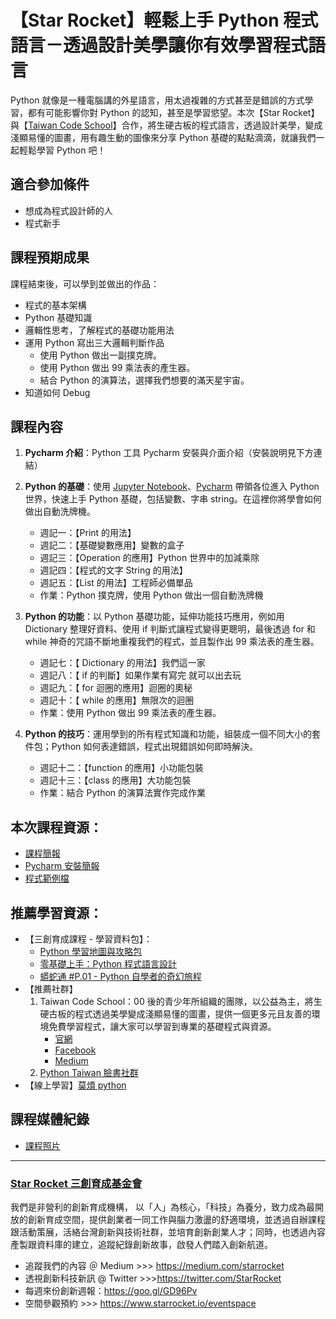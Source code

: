 # 【Star Rocket】輕鬆上手 Python 程式語言－透過設計美學讓你有效學習程式語言
Python 就像是一種電腦講的外星語言，用太過複雜的方式甚至是錯誤的方式學習，都有可能影響你對 Python 的認知，甚至是學習慾望。本次【Star Rocket】與【[Taiwan Code School](https://www.taiwancodeschool.com/)】合作，將生硬古板的程式語言，透過設計美學，變成淺顯易懂的圖畫，用有趣生動的圖像來分享 Python 基礎的點點滴滴，就讓我們一起輕鬆學習 Python 吧！

## 適合參加條件
* 想成為程式設計師的人
* 程式新手

## 課程預期成果
課程結束後，可以學到並做出的作品：

* 程式的基本架構
* Python 基礎知識
* 邏輯性思考，了解程式的基礎功能用法
* 運用 Python 寫出三大邏輯判斷作品
    * 使用 Python 做出一副撲克牌。
    * 使用 Python 做出 99 乘法表的產生器。
    * 結合 Python 的演算法，選擇我們想要的滿天星宇宙。
* 知道如何 Debug
## 課程內容
1. **Pycharm 介紹**：Python 工具 Pycharm 安裝與介面介紹（安裝說明見下方連結）
2. **Python 的基礎**：使用 [Jupyter Notebook](https://jupyter.org/)、[Pycharm](https://www.jetbrains.com/pycharm/) 帶領各位進入 Python 世界，快速上手 Python 基礎，包括變數、字串 string。在這裡你將學會如何做出自動洗牌機。

    * 週記一：【Print 的用法】
    * 週記二：【基礎變數應用】變數的盒子
    * 週記三：【Operation 的應用】Python 世界中的加減乘除
    * 週記四：【程式的文字 String 的用法】
    * 週記五：【List 的用法】工程師必備單品
    * 作業：Python 撲克牌，使用 Python 做出一個自動洗牌機

3. **Python 的功能**：以 Python 基礎功能，延伸功能技巧應用，例如用 Dictionary 整理好資料、使用 if 判斷式讓程式變得更聰明，最後透過 for 和 while 神奇的咒語不斷地重複我們的程式，並且製作出 99 乘法表的產生器。

     * 週記七：【 Dictionary 的用法】我們這一家
     * 週記八：【 if 的判斷】如果作業有寫完 就可以出去玩
     * 週記九：【 for 迴圈的應用】迴圈的奧秘
     * 週記十：【 while 的應用】無限次的迴圈
     * 作業：使用 Python 做出 99 乘法表的產生器。

4. **Python 的技巧**：運用學到的所有程式知識和功能，組裝成一個不同大小的套件包；Python 如何表達錯誤，程式出現錯誤如何即時解決。

    * 週記十二：【function 的應用】小功能包裝
    * 週記十三：【class 的應用】大功能包裝
    * 作業：結合 Python 的演算法實作完成作業

## 本次課程資源：
* [課程簡報](https://drive.google.com/drive/folders/1pn724zJnw8rh2yNUpCj1AdG-6l_TIXzw?usp=sharing)
* [Pycharm 安裝簡報](https://drive.google.com/open?id=1cBsfiS3dkYmO0fbSS0dQB0OvdEhvCk88)
* [程式範例檔](https://drive.google.com/drive/folders/16aBLKywuTHVDnSn5qYQ7r9QoFhFI0zlg?usp=sharing)

## 推薦學習資源：
* 【三創育成課程 - 學習資料包】：
    * [Python 學習地圖與攻略包](http://bit.ly/2Ceq03N) 
    * [零基礎上手：Python 程式語言設計](http://bit.ly/2NseXvJ) 
    * [蟒蛇通 #P.01 - Python 自學者的奇幻旅程](http://bit.ly/2B9wPnw) 
* 【推薦社群】
    1. Taiwan Code School：00 後的青少年所組織的團隊，以公益為主，將生硬古板的程式透過美學變成淺顯易懂的圖畫，提供一個更多元且友善的環境免費學習程式，讓大家可以學習到專業的基礎程式與資源。
        * [官網](https://www.taiwancodeschool.com/)
        * [Facebook](https://www.facebook.com/taiwancodeschool/)
        * [Medium](https://medium.com/taiwan-code-school)
    2. [Python Taiwan 臉書社群](https://www.facebook.com/groups/pythontw/?ref=br_rs)
* 【線上學習】[莫煩 python](https://morvanzhou.github.io/tutorials/python-basic/basic/)


## 課程媒體紀錄
* [課程照片](https://drive.google.com/drive/u/1/folders/1ePEW3SpHXVKWBN_h4cM4mNg-0gUZV_ng)

---
### [Star Rocket 三創育成基金會](https://www.starrocket.io/)
我們是非營利的創新育成機構， 以「人」為核心，「科技」為養分，致力成為最開放的創新育成空間，提供創業者一同工作與腦力激盪的舒適環境，並透過自辦課程跟活動策展，活絡台灣創新與技術社群，並培育創新創業人才；同時，也透過內容產製跟資料庫的建立，追蹤紀錄創新故事，啟發人們踏入創新航道。
* 追蹤我們的內容 ＠ Medium >>> https://medium.com/starrocket
* 透視創新科技新訊 @ Twitter >>>https://twitter.com/StarRocket
* 每週來份創新週報：https://goo.gl/GD96Pv
* 空間參觀預約 >>> https://www.starrocket.io/eventspace
